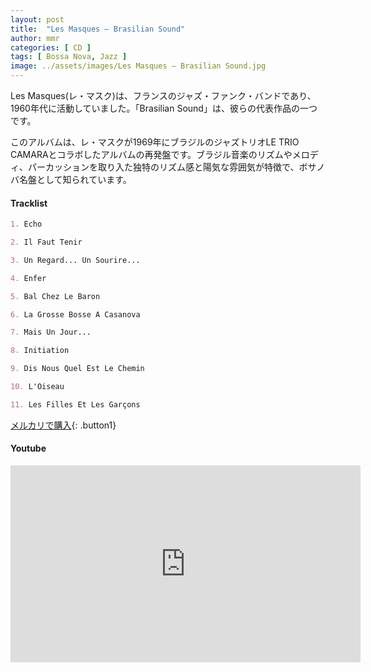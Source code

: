 ```yaml
---
layout: post
title:  "Les Masques – Brasilian Sound"
author: mmr
categories: [ CD ]
tags: [ Bossa Nova, Jazz ]
image: ../assets/images/Les Masques – Brasilian Sound.jpg
---
```


Les Masques(レ・マスク)は、フランスのジャズ・ファンク・バンドであり、1960年代に活動していました。「Brasilian Sound」は、彼らの代表作品の一つです。

このアルバムは、レ・マスクが1969年にブラジルのジャズトリオLE TRIO CAMARAとコラボしたアルバムの再発盤です。ブラジル音楽のリズムやメロディ、パーカッションを取り入た独特のリズム感と陽気な雰囲気が特徴で、ボサノバ名盤として知られています。

#### Tracklist
```md
1. Echo

2. Il Faut Tenir

3. Un Regard... Un Sourire...

4. Enfer

5. Bal Chez Le Baron

6. La Grosse Bosse A Casanova

7. Mais Un Jour...

8. Initiation

9. Dis Nous Quel Est Le Chemin

10. L'Oiseau

11. Les Filles Et Les Garçons
```

[メルカリで購入](https://jp.mercari.com/item/m63568072787?afid=6142608987){: .button1}

#### Youtube
<iframe width="560" height="315" src="https://www.youtube.com/embed/5gSe_2ckWLY?si=Db2soNruZ-pwthHH" title="YouTube video player" frameborder="0" allow="accelerometer; autoplay; clipboard-write; encrypted-media; gyroscope; picture-in-picture; web-share" referrerpolicy="strict-origin-when-cross-origin" allowfullscreen></iframe>